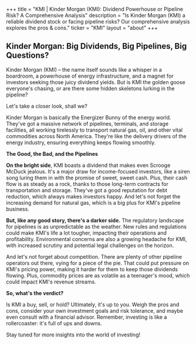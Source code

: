 +++
title = "KMI |  Kinder Morgan (KMI): Dividend Powerhouse or Pipeline Risk? A Comprehensive Analysis"
description = "Is Kinder Morgan (KMI) a reliable dividend stock or facing pipeline risks? Our comprehensive analysis explores the pros & cons."
ticker = "KMI"
layout = "about"
+++

        


## Kinder Morgan: Big Dividends, Big Pipelines, Big Questions?

Kinder Morgan (KMI) – the name itself sounds like a whisper in a boardroom, a powerhouse of energy infrastructure, and a magnet for investors seeking those juicy dividend yields. But is KMI the golden goose everyone's chasing, or are there some hidden skeletons lurking in the pipeline? 

Let's take a closer look, shall we? 

Kinder Morgan is basically the Energizer Bunny of the energy world. They've got a massive network of pipelines, terminals, and storage facilities, all working tirelessly to transport natural gas, oil, and other vital commodities across North America. They're like the delivery drivers of the energy industry, ensuring everything keeps flowing smoothly. 

**The Good, the Bad, and the Pipelines**

**On the bright side**, KMI boasts a dividend that makes even Scrooge McDuck jealous. It's a major draw for income-focused investors, like a siren song luring them in with the promise of sweet, sweet cash. Plus, their cash flow is as steady as a rock, thanks to those long-term contracts for transportation and storage.  They've got a good reputation for debt reduction, which always makes investors happy. And let's not forget the increasing demand for natural gas, which is a big plus for KMI's pipeline business. 

**But, like any good story, there's a darker side.**  The regulatory landscape for pipelines is as unpredictable as the weather.  New rules and regulations could make KMI's life a lot tougher, impacting their operations and profitability. Environmental concerns are also a growing headache for KMI, with increased scrutiny and potential legal challenges on the horizon. 

And let's not forget about competition.  There are plenty of other pipeline operators out there, vying for a piece of the pie. That could put pressure on KMI's pricing power, making it harder for them to keep those dividends flowing.  Plus, commodity prices are as volatile as a teenager's mood, which could impact KMI's revenue streams.  

**So, what's the verdict?** 

Is KMI a buy, sell, or hold?  Ultimately, it's up to you.  Weigh the pros and cons, consider your own investment goals and risk tolerance, and maybe even consult with a financial advisor. Remember, investing is like a rollercoaster: it's full of ups and downs. 

Stay tuned for more insights into the world of investing! 

        
